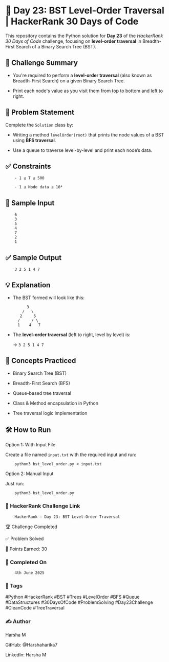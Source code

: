 # 📘 Day 23: BST Level-Order Traversal | HackerRank 30 Days of Code

This repository contains the Python solution for **Day 23** of the *HackerRank 30 Days of Code* challenge, focusing on **level-order traversal** in Breadth-First Search of a Binary Search Tree (BST).

## 🚀 Challenge Summary

- You're required to perform a **level-order traversal** (also known as Breadth-First Search) on a given Binary Search Tree.
  
- Print each node's value as you visit them from top to bottom and left to right.

## 📝 Problem Statement

Complete the `Solution` class by:

- Writing a method `levelOrder(root)` that prints the node values of a BST using **BFS traversal**.
  
- Use a queue to traverse level-by-level and print each node’s data.

## ✅ Constraints
        
        - 1 ≤ T ≤ 500
          
        - 1 ≤ Node data ≤ 10⁴

## 🔢 Sample Input

        6
        3
        5
        4
        7
        2
        1

## ✅ Sample Output

        3 2 5 1 4 7

## 💡 Explanation

- The BST formed will look like this:

            3
          /   \
         2     5
        /     / \
        1    4   7

- The **level-order traversal** (left to right, level by level) is:
  
  → `3 2 5 1 4 7`
  
## 🧠 Concepts Practiced

- Binary Search Tree (BST)
  
- Breadth-First Search (BFS)
  
- Queue-based tree traversal
  
- Class & Method encapsulation in Python
  
- Tree traversal logic implementation

## 🛠 How to Run

Option 1: With Input File

Create a file named `input.txt` with the required input and run:

        python3 bst_level_order.py < input.txt
    
Option 2: Manual Input

Just run:

        python3 bst_level_order.py

### 🔗 HackerRank Challenge Link

        HackerRank – Day 23: BST Level-Order Traversal

🏆 Challenge Completed

✅ Problem Solved

🎯 Points Earned: 30

### 📅 Completed On

        4th June 2025

### 🔖 Tags

#Python #HackerRank #BST #Trees #LevelOrder #BFS #Queue #DataStructures #30DaysOfCode #ProblemSolving #Day23Challenge #CleanCode #TreeTraversal

### ✍ Author

Harsha M

GitHub: @Harshaharika7

LinkedIn: Harsha M
